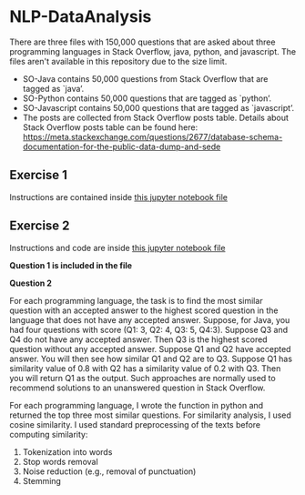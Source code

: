 # NLP-DataAnalysis

There are three files with 150,000 questions that are asked about three programming languages in Stack Overflow, java, python, and javascript. The files aren't available in this repository due to the size limit.
* SO-Java contains 50,000 questions from Stack Overflow that are tagged as `java’.
* SO-Python contains 50,000 questions that are tagged as `python’.
* SO-Javascript contains 50,000 questions that are tagged as `javascript’.
* The posts are collected from Stack Overflow posts table. Details about Stack Overflow posts table can be found here: https://meta.stackexchange.com/questions/2677/database-schema-documentation-for-the-public-data-dump-and-sede

## Exercise 1
Instructions are contained inside [this jupyter notebook file](NLP-Exercise1.ipynb)

## Exercise 2 
Instructions and code are inside [this jupyter notebook file](NLP-Exercise2.ipynb)

**Question 1 is included in the file**

**Question 2**

For each programming language, the task is to find the most similar question with an accepted answer to the highest scored question in the language that does not have any accepted answer. Suppose, for Java, you had four questions with score (Q1: 3, Q2: 4, Q3: 5, Q4:3). Suppose Q3 and Q4 do not have any accepted answer. Then Q3 is the highest scored question without any accepted answer. Suppose Q1 and Q2 have accepted answer. You will then see how similar Q1 and Q2 are to Q3. Suppose Q1 has similarity value of 0.8 with Q2 has a similarity value of 0.2 with Q3. Then you will return Q1 as the output. Such approaches are normally used to recommend solutions to an unanswered question in Stack Overflow.

For each programming language, I wrote the function in python and returned the top three most similar questions. For similarity analysis, I used cosine similarity. I used standard preprocessing of the texts before computing similarity:
1. Tokenization into words
2. Stop words removal
3. Noise reduction (e.g., removal of punctuation)
4. Stemming
